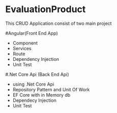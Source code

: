 # EvaluationProduct


This CRUD Application consist of two main project

#Angular(Front End App)
  - Component
  - Services
  - Route
  - Dependency Injection
  - Unit Test

#.Net Core Api (Back End Api)
  - using .Net Core Api
  - Repository Pattern and Unit Of Work
  - EF Core with in Memory db
  - Dependecy Injection
  - Unit Test
